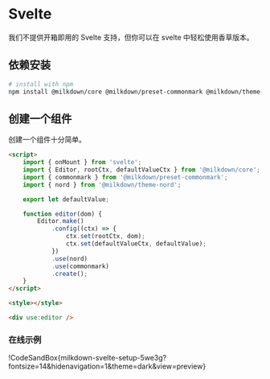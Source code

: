 # Svelte

我们不提供开箱即用的 Svelte 支持，但你可以在 svelte 中轻松使用香草版本。

## 依赖安装

```bash
# install with npm
npm install @milkdown/core @milkdown/preset-commonmark @milkdown/theme-nord
```

## 创建一个组件

创建一个组件十分简单。

```html
<script>
    import { onMount } from 'svelte';
    import { Editor, rootCtx, defaultValueCtx } from '@milkdown/core';
    import { commonmark } from '@milkdown/preset-commonmark';
    import { nord } from '@milkdown/theme-nord';

    export let defaultValue;

    function editor(dom) {
        Editor.make()
            .config((ctx) => {
                ctx.set(rootCtx, dom);
                ctx.set(defaultValueCtx, defaultValue);
            })
            .use(nord)
            .use(commonmark)
            .create();
    }
</script>

<style></style>

<div use:editor />
```

### 在线示例

!CodeSandBox{milkdown-svelte-setup-5we3g?fontsize=14&hidenavigation=1&theme=dark&view=preview}
